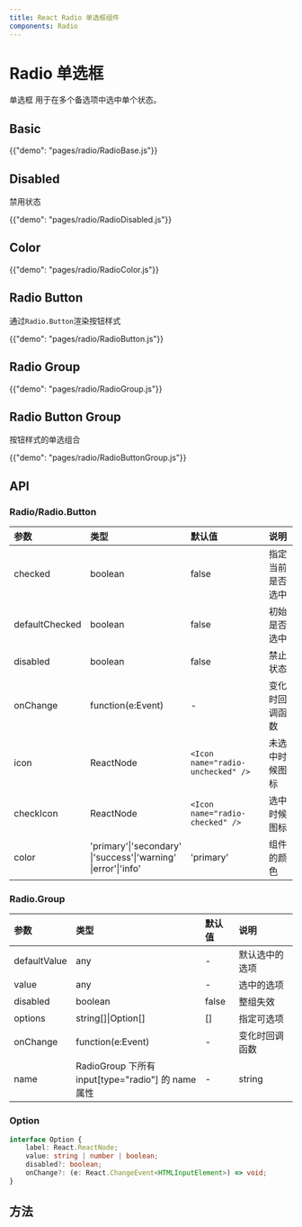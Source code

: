```yaml
---
title: React Radio 单选框组件
components: Radio
---
```


# Radio 单选框

<p class="description">单选框 用于在多个备选项中选中单个状态。</p>

## Basic

{{"demo": "pages/radio/RadioBase.js"}}

## Disabled

禁用状态

{{"demo": "pages/radio/RadioDisabled.js"}}

## Color

{{"demo": "pages/radio/RadioColor.js"}}

## Radio Button

通过`Radio.Button`渲染按钮样式

{{"demo": "pages/radio/RadioButton.js"}}

## Radio Group

{{"demo": "pages/radio/RadioGroup.js"}}

## Radio Button Group

按钮样式的单选组合

{{"demo": "pages/radio/RadioButtonGroup.js"}}

## API

### Radio/Radio.Button

<!-- prettier-ignore-start -->
| 参数           | 类型              | 默认值 | 说明                                    |
| :------------- | :---------------- | :----- | :-------------------------------------- |
| checked        | boolean           | false  | 指定当前是否选中                        |
| defaultChecked | boolean           | false  | 初始是否选中                            |
| disabled       | boolean           | false  | 禁止状态                                |
| onChange       | function(e:Event) | -      | 变化时回调函数                          |
| icon | ReactNode | `<Icon name="radio-unchecked" />` | 未选中时候图标 |
| checkIcon | ReactNode | `<Icon name="radio-checked" />` | 选中时候图标 |
| color | 'primary'&#124;'secondary'<br>&#124;'success'&#124;'warning'<br>&#124;error'&#124;'info' | 'primary' | 组件的颜色|
<!-- prettier-ignore-end -->

### Radio.Group

<!-- prettier-ignore-start -->
| 参数         | 类型                   | 默认值 | 说明           |
| :----------- | :--------------------- | :----- | :------------- |
| defaultValue | any                    | -      | 默认选中的选项 |
| value        | any                    | -      | 选中的选项     |
| disabled     | boolean                | false  | 整组失效       |
| options      | string[]&#124;Option[] | []     | 指定可选项     |
| onChange     | function(e:Event)      | -      | 变化时回调函数 |
| name | RadioGroup 下所有 <br>input[type="radio"] 的 name 属性 | - | string |
<!-- prettier-ignore-end -->

### Option

```ts
interface Option {
    label: React.ReactNode;
    value: string | number | boolean;
    disabled?: boolean;
    onChange?: (e: React.ChangeEvent<HTMLInputElement>) => void;
}
```

## 方法
